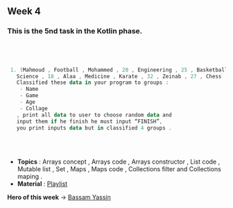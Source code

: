 ## Week 4

### This is the 5nd task in the Kotlin phase.

```Kotlin OOP Task




 1. (Mahmoud , Football , Mohammed , 20 , Engineering , 25 , Basketball , Suzan , volleyball ,
   Science , 18 , Alaa , Medicine , Karate , 32 , Zeinab , 27 , Chess , CIS , pharmacy )
   Classified these data in your program to groups :
    - Name
    - Game
    - Age
    - Collage
   , print all data to user to choose random data and
   input them if he finish he must input “FINISH”,
   you print inputs data but in classified 4 groups .
```
<br>
</br>

- **Topics** : Arrays concept , Arrays code , Arrays constructor , List code , Mutable list , Set ,
  Maps , Maps code , Collections filter and Collections maping .
- **Material** : [Playlist](https://www.youtube.com/watch?v=Lcu-n6yaMKM&list=PLXjbGq0ERjFriC0igmYE9qUwwJfEHGJ8H&index=13)
  
**Hero of this week** -> [Bassam Yassin](https://github.com/Bassam-devAndroid)

